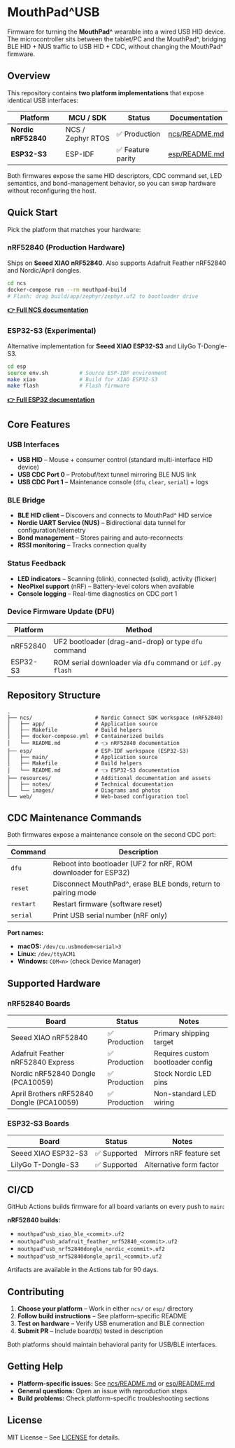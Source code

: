 # MouthPad^USB

Firmware for turning the **MouthPad^** wearable into a wired USB HID device. The microcontroller sits between the tablet/PC and the MouthPad^, bridging BLE HID + NUS traffic to USB HID + CDC, without changing the MouthPad^ firmware.

## Overview

This repository contains **two platform implementations** that expose identical USB interfaces:

| Platform | MCU / SDK | Status | Documentation |
|----------|-----------|--------|---------------|
| **Nordic nRF52840** | NCS / Zephyr RTOS | ✅ Production | [ncs/README.md](ncs/README.md) |
| **ESP32-S3** | ESP-IDF | ✅ Feature parity | [esp/README.md](esp/README.md) |

Both firmwares expose the same HID descriptors, CDC command set, LED semantics, and bond-management behavior, so you can swap hardware without reconfiguring the host.

## Quick Start

Pick the platform that matches your hardware:

### nRF52840 (Production Hardware)

Ships on **Seeed XIAO nRF52840**. Also supports Adafruit Feather nRF52840 and Nordic/April dongles.

```bash
cd ncs
docker-compose run --rm mouthpad-build
# Flash: drag build/app/zephyr/zephyr.uf2 to bootloader drive
```

**[👉 Full NCS documentation](ncs/README.md)**

### ESP32-S3 (Experimental)

Alternative implementation for **Seeed XIAO ESP32-S3** and LilyGo T-Dongle-S3.

```bash
cd esp
source env.sh          # Source ESP-IDF environment
make xiao              # Build for XIAO ESP32-S3
make flash             # Flash firmware
```

**[👉 Full ESP32 documentation](esp/README.md)**

## Core Features

### USB Interfaces

- **USB HID** – Mouse + consumer control (standard multi-interface HID device)
- **USB CDC Port 0** – Protobuf/text tunnel mirroring BLE NUS link
- **USB CDC Port 1** – Maintenance console (`dfu`, `clear`, `serial`) + logs

### BLE Bridge

- **BLE HID client** – Discovers and connects to MouthPad^ HID service
- **Nordic UART Service (NUS)** – Bidirectional data tunnel for configuration/telemetry
- **Bond management** – Stores pairing and auto-reconnects
- **RSSI monitoring** – Tracks connection quality

### Status Feedback

- **LED indicators** – Scanning (blink), connected (solid), activity (flicker)
- **NeoPixel support** (nRF) – Battery-level colors when available
- **Console logging** – Real-time diagnostics on CDC port 1

### Device Firmware Update (DFU)

| Platform | Method |
|----------|--------|
| nRF52840 | UF2 bootloader (drag-and-drop) or type `dfu` command |
| ESP32-S3 | ROM serial downloader via `dfu` command or `idf.py flash` |

## Repository Structure

```
.
├── ncs/                    # Nordic Connect SDK workspace (nRF52840)
│   ├── app/                # Application source
│   ├── Makefile            # Build helpers
│   ├── docker-compose.yml  # Containerized builds
│   └── README.md           # 👈 nRF52840 documentation
├── esp/                    # ESP-IDF workspace (ESP32-S3)
│   ├── main/               # Application source
│   ├── Makefile            # Build helpers
│   └── README.md           # 👈 ESP32-S3 documentation
├── resources/              # Additional documentation and assets
│   ├── notes/              # Technical documentation
│   └── images/             # Diagrams and photos
└── web/                    # Web-based configuration tool
```

## CDC Maintenance Commands

Both firmwares expose a maintenance console on the second CDC port:

| Command | Description |
|---------|-------------|
| `dfu` | Reboot into bootloader (UF2 for nRF, ROM downloader for ESP32) |
| `reset` | Disconnect MouthPad^, erase BLE bonds, return to pairing mode |
| `restart` | Restart firmware (software reset) |
| `serial` | Print USB serial number (nRF only) |

**Port names:**
- **macOS:** `/dev/cu.usbmodem<serial>3`
- **Linux:** `/dev/ttyACM1`
- **Windows:** `COM<n>` (check Device Manager)

## Supported Hardware

### nRF52840 Boards

| Board | Status | Notes |
|-------|--------|-------|
| Seeed XIAO nRF52840 | ✅ Production | Primary shipping target |
| Adafruit Feather nRF52840 Express | ✅ Production | Requires custom bootloader config |
| Nordic nRF52840 Dongle (PCA10059) | ✅ Production | Stock Nordic LED pins |
| April Brothers nRF52840 Dongle (PCA10059) | ✅ Production | Non-standard LED wiring |

### ESP32-S3 Boards

| Board | Status | Notes |
|-------|--------|-------|
| Seeed XIAO ESP32-S3 | ✅ Supported | Mirrors nRF feature set |
| LilyGo T-Dongle-S3 | ✅ Supported | Alternative form factor |

## CI/CD

GitHub Actions builds firmware for all board variants on every push to `main`:

**nRF52840 builds:**
- `mouthpad^usb_xiao_ble_<commit>.uf2`
- `mouthpad^usb_adafruit_feather_nrf52840_<commit>.uf2`
- `mouthpad^usb_nrf52840dongle_nordic_<commit>.uf2`
- `mouthpad^usb_nrf52840dongle_april_<commit>.uf2`

Artifacts are available in the Actions tab for 90 days.

## Contributing

1. **Choose your platform** – Work in either `ncs/` or `esp/` directory
2. **Follow build instructions** – See platform-specific README
3. **Test on hardware** – Verify USB enumeration and BLE connection
4. **Submit PR** – Include board(s) tested in description

Both platforms should maintain behavioral parity for USB/BLE interfaces.

## Getting Help

- **Platform-specific issues:** See [ncs/README.md](ncs/README.md) or [esp/README.md](esp/README.md)
- **General questions:** Open an issue with reproduction steps
- **Build problems:** Check platform-specific troubleshooting sections

## License

MIT License – See [LICENSE](LICENSE) for details.
